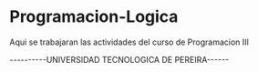 # Programacion-Logica

Aqui se trabajaran las actividades del curso de Programacion III

----------UNIVERSIDAD TECNOLOGICA DE PEREIRA------
